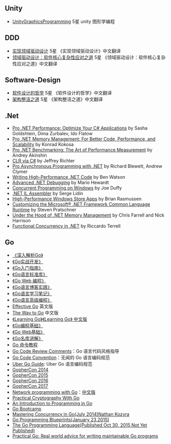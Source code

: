 ## Unity
- [UnityGraphicsProgramming](https://github.com/IndieVisualLab) 5星 unity 图形学编程
## DDD
- [实现领域驱动设计](https://github.com/gdut-yy/Implementing-Domain-Driven-Design-zh) 5星 《实现领域驱动设计》中文翻译
- [领域驱动设计：软件核心复杂性应对之道](https://github.com/gdut-yy/Domain-Driven-Design-zh)  5星 《领域驱动设计：软件核心复杂性应对之道》中文翻译
## Software-Design
- [软件设计的哲学](https://github.com/gdut-yy/A-Philosophy-of-Software-Design-zh)  5星 《软件设计的哲学》中文翻译
- [架构整洁之道](https://github.com/gdut-yy/Clean-Architecture-zh) 5星 《架构整洁之道》中文翻译
## .Net
* [Pro .NET Performance: Optimize Your C# Applications](https://www.amazon.com/dp/1430244585) by Sasha Goldshtein, Dima Zurbalev, Ido Flatow
* [Pro .NET Memory Management: For Better Code, Performance, and Scalability](https://prodotnetmemory.com) by Konrad Kokosa
* [Pro .NET Benchmarking: The Art of Performance Measurement](https://aakinshin.net/prodotnetbenchmarking/) by Andrey Akinshin
* [CLR via C#](https://www.amazon.com/dp/0735667454) by Jeffrey Richter
* [Pro Asynchronous Programming with .NET](https://www.amazon.com/dp/1430259205) by Richard Blewett, Andrew Clymer
* [Writing High-Performance .NET Code](https://www.amazon.com/dp/0990583457) by Ben Watson
* [Advanced .NET Debugging](https://www.amazon.com/dp/0321578899) by Mario Hewardt
* [Concurrent Programming on Windows](https://www.amazon.com/dp/032143482X) by Joe Duffy
* [.NET IL Assembler](https://www.amazon.com/dp/1430267615) by Serge Lidin
* [High-Performance Windows Store Apps](https://www.amazon.com/dp/0735682631) by Brian Rasmussen
* [Customizing the Microsoft® .NET Framework Common Language Runtime](https://www.amazon.com/dp/0735619883) by Steven Pratschner
* [Under the Hood of .NET Memory Management](https://www.red-gate.com/library/under-the-hood-of-net-memory-management) by Chris Farrell and Nick Harrison 
* [Functional Concurrency in .NET](https://www.manning.com/books/functional-concurrency-in-dotnet) by Riccardo Terrell
## Go
- [《深入解析Go》](https://github.com/tiancaiamao/go-internals)
- [《Go实战开发》](https://github.com/astaxie/Go-in-Action)
- [《Go入门指南》](https://github.com/Unknwon/the-way-to-go_ZH_CN)
- [《Go语言标准库》](https://github.com/polaris1119/The-Golang-Standard-Library-by-Example)
- [《Go Web 编程》](https://github.com/astaxie/build-web-application-with-golang)
- [《Go语言博客实践》](https://github.com/achun/Go-Blog-In-Action)
- [《Go语言学习笔记》](https://github.com/qyuhen/book)
- [《Go语言高级编程》](https://github.com/chai2010/advanced-go-programming-book)
- [Effective Go](https://golang.org/doc/effective_go.html) 英文版
- [The Way to Go](https://github.com/Unknwon/the-way-to-go_ZH_CN) 中文版
- [《Learning Go》](https://github.com/miekg/gobook)[《Learning Go》 中文版](https://github.com/mikespook/Learning-Go-zh-cn) 
- [《Go编程基础》](https://github.com/Unknwon/go-fundamental-programming)
- [《Go Web基础》](https://github.com/Unknwon/go-web-foundation)
- [《Go名库讲解》](https://github.com/Unknwon/go-rock-libraries-showcases)
- [Go 命令教程](https://github.com/hyper-carrot/go_command_tutorial)
- [Go Code Review Comments](https://code.google.com/p/go-wiki/wiki/CodeReviewComments)：Go 语言代码风格指导
- [Go Code Convention](https://github.com/Unknwon/go-code-convention)：无闻的 Go 语言编码规范
- [Uber Go Guide](https://github.com/xxjwxc/uber_go_guide_cn): Uber Go 语言编码规范
- [GopherCon 2014](https://github.com/gophercon/2014-talks)
- [GopherCon 2015](https://github.com/gophercon/2015-talks)
- [GopherCon 2016](https://github.com/gophercon/2016-talks)
- [GopherCon 2017](https://github.com/gophercon/2017-talks)
- [Network programming with Go](http://jan.newmarch.name/go/)：[中文版](https://github.com/astaxie/NPWG_zh)
- [Practical Cryptography With Go](https://leanpub.com/gocrypto/read#leanpub-auto-select-bibliography)
- [An Introduction to Programming in Go](http://www.golang-book.com/)
- [Go Bootcamp](http://www.golangbootcamp.com/book)
- [Mastering Concurrency in Go(July 2014)Nathan Kozyra](https://www.packtpub.com/application-development/mastering-concurrency-go)
- [Go Programming Blueprints(January 23,2015)](https://www.packtpub.com/application-development/go-programming-blueprints)
- [The Go Programming Language(Published Oct 30, 2015,Not Yet Published)](http://www.gopl.io/)
- [Practical Go: Real world advice for writing maintainable Go programs](https://dave.cheney.net/practical-go/presentations/qcon-china.html)
